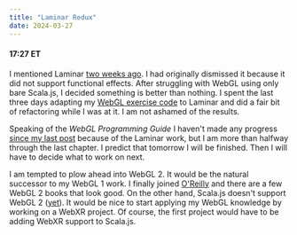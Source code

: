 ```yaml
---
title: "Laminar Redux"
date: 2024-03-27
---
```


#### 17:27 ET

I mentioned Laminar [two weeks ago](../13/Second-Chapter.html).
I had originally dismissed it because it did not support functional effects.
After struggling with WebGL using only bare Scala.js, I decided something is better than nothing.
I spent the last three days adapting my [WebGL exercise code](/webgl-programming-guide-work/) to Laminar and did a fair bit
of refactoring while I was at it. I am not ashamed of the results. 

Speaking of the _WebGL Programming Guide_ I haven't made any progress [since my last post](../24/Ugh.html) because of the
Laminar work, but I am more than halfway through the last chapter. I predict that tomorrow I will be finished.
Then I will have to decide what to work on next.

I am tempted to plow ahead into WebGL 2. It would be the natural successor to my WebGL 1 work.
I finally joined [O'Reilly](https://www.oreilly.com/) and there are a few WebGL 2 books that look good.
On the other hand, Scala.js doesn't support WebGL 2 ([yet](https://github.com/scala-js/scala-js-dom/pull/838)).
It would be nice to start applying my WebGL knowledge by working on a WebXR project.
Of course, the first project would have to be adding WebXR support to Scala.js.
